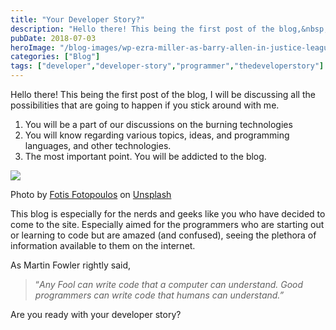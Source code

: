 ```yaml
---
title: "Your Developer Story?"
description: "Hello there! This being the first post of the blog,&nbsp; I will be discussing all the possibilities that are going to happen if you stick around with me. You will be a part of our discussions on the burning technologies You will know regarding various topics, ideas, and programming languages, and other technologies. The most [&hellip;]"
pubDate: 2018-07-03
heroImage: "/blog-images/wp-ezra-miller-as-barry-allen-in-justice-league-header-image.jpg"
categories: ["Blog"]
tags: ["developer","developer-story","programmer","thedeveloperstory"]
---
```


Hello there! This being the first post of the blog,  I will be discussing all the possibilities that are going to happen if you stick around with me.

1.  You will be a part of our discussions on the burning technologies
2.  You will know regarding various topics, ideas, and programming languages, and other technologies.
3.  The most important point. You will be addicted to the blog.

![](https://thedeveloperstory.com/wp-content/uploads/2021/07/fotis-fotopoulos-6sAl6aQ4OWI-unsplash-1024x656.jpg)

Photo by [Fotis Fotopoulos](https://unsplash.com/@ffstop?utm_source=unsplash&utm_medium=referral&utm_content=creditCopyText) on [Unsplash](https://unsplash.com/@ffstop?utm_source=unsplash&utm_medium=referral&utm_content=creditCopyText)

This blog is especially for the nerds and geeks like you who have decided to come to the site. Especially aimed for the programmers who are starting out or learning to code but are amazed (and confused), seeing the plethora of information available to them on the internet.

As Martin Fowler rightly said,

> “_Any Fool can write code that a computer can understand. Good programmers can write code that humans can understand.”_

Are you ready with your developer story?